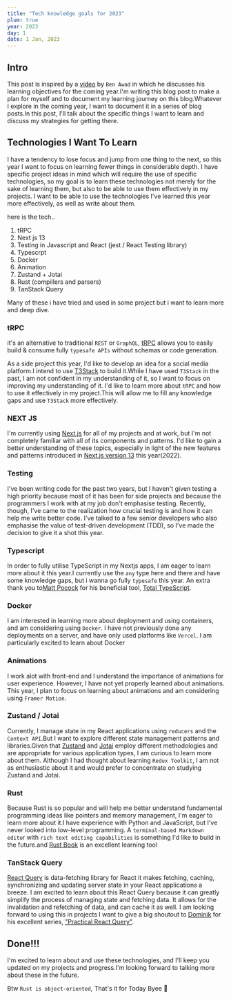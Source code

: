 ```yaml
---
title: "Tech knowledge goals for 2023"
plum: true
year: 2023
day: 1
date: 1 Jan, 2023
---
```


## Intro

This post is inspired by a [video](https://www.youtube.com/watch?v=dCCaYEG5KeA&ab_channel=BenAwad) by `Ben Awad` in which he discusses his learning objectives for the coming year.I'm writing this blog post to make a plan for myself and to document my learning journey on this blog.Whatever I explore in the coming year, I want to document it in a series of blog posts.In this post, I'll talk about the specific things I want to learn and discuss my strategies for getting there.

## Technologies I Want To Learn

I have a tendency to lose focus and jump from one thing to the next, so this year I want to focus on learning fewer things in considerable depth.
I have specific project ideas in mind which will require the use of specific technologies, so my goal is to learn these technologies not merely for the sake of learning them, but also to be able to use them effectively in my projects.
I want to be able to use the technologies I've learned this year more effectively, as well as write about them.

here is the tech..

1. tRPC
2. Next js 13
3. Testing in Javascript and React (jest / React Testing library)
4. Typescrpt
5. Docker
6. Animation
7. Zustand + Jotai
8. Rust (compillers and parsers)
9. TanStack Query

Many of these i have tried and used in some project but i want to learn more and deep dive.

### tRPC

it's an alternative to traditional `REST` or `GraphQL`, [tRPC](https://trpc.io/docs) allows you to easily build & consume fully `typesafe APIs` without schemas or code generation.

As a side project this year, I'd like to develop an idea for a social media platform.I intend to use [T3Stack](https://create.t3.gg/) to build it.While I have used `T3Stack` in the past, I am not confident in my understanding of it, so I want to focus on improving my understanding of it. I'd like to learn more about `tRPC` and how to use it effectively in my project.This will allow me to fill any knowledge gaps and use `T3Stack` more effectively.

### NEXT JS

I'm currently using [Next.js](https://nextjs.org/docs/getting-started) for all of my projects and at work, but I'm not completely familiar with all of its components and patterns.
I'd like to gain a better understanding of these topics, especially in light of the new features and patterns introduced in [Next.js version 13](https://beta.nextjs.org/docs/upgrade-guide) this year(2022).

### Testing

I've been writing code for the past two years, but I haven't given testing a high priority because most of it has been for side projects and because the programmers I work with at my job don't emphasise testing.
Recently, though, I've came to the realization how crucial testing is and how it can help me write better code.
I've talked to a few senior developers who also emphasise the value of test-driven development (TDD), so I've made the decision to give it a shot this year.

### Typescript

In order to fully utilise TypeScript in my Nextjs apps, I am eager to learn more about it this year.I currently use the `any` type here and there and have some knowledge gaps, but i wanna go fully `typesafe` this year. An extra thank you to[Matt Pocock](https://twitter.com/mattpocockuk?ref_src=twsrc%5Egoogle%7Ctwcamp%5Eserp%7Ctwgr%5Eauthor) for his beneficial tool, [Total TypeScript](https://www.totaltypescript.com/).

### Docker

I am interested in learning more about deployment and using containers, and am considering using `Docker`. I have not previously done any deployments on a server, and have only used platforms like `Vercel`. I am particularly excited to learn about Docker

### Animations

I work alot with front-end and I understand the importance of animations for user experience. However, I have not yet properly learned about animations. This year, I plan to focus on learning about animations and am considering using `Framer Motion`.

### Zustand / Jotai

Currently, I manage state in my React applications using `reducers` and the `Context API`.But I want to explore different state management patterns and libraries.Given that [Zustand](https://github.com/pmndrs/zustand) and [Jotai](https://jotai.org/) employ different methodologies and are appropriate for various application types, I am curious to learn more about them.
Although I had thought about learning `Redux Toolkit`, I am not as enthusiastic about it and would prefer to concentrate on studying Zustand and Jotai.

### Rust

Because Rust is so popular and will help me better understand fundamental programming ideas like pointers and memory management, I'm eager to learn more about it.I have experience with Python and JavaScript, but I've never looked into low-level programming.
A `terminal-based Markdown edito`r with `rich text editing capabilities` is something I'd like to build in the future.and [Rust Book](https://doc.rust-lang.org/book/) is an excellent learning tool

### TanStack Query

[React Query](https://tanstack.com/query/v4/docs/react/overview#motivation) is data-fetching library for React it makes fetching, caching, synchronizing and updating server state in your React applications a breeze.
I am excited to learn about this React Query because it can greatly simplify the process of managing state and fetching data. It allows for the invalidation and refetching of data, and can cache it as well. I am looking forward to using this in projects
I want to give a big shoutout to [Dominik](https://twitter.com/tkdodo) for his excellent series, ["Practical React Query"](https://tkdodo.eu/blog/practical-react-query).

## Done!!!

I'm excited to learn about and use these technologies, and I'll keep you updated on my projects and progress.I'm looking forward to talking more about these in the future.

Btw `Rust is object-oriented`, That's it for Today Byee 👋
